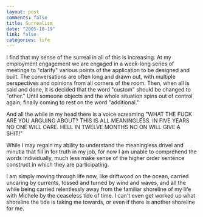 ```yaml
--- 
layout: post
comments: false
title: Surrealism
date: "2005-10-19"
link: false
categories: life
---
```

I find that my sense of the surreal in all of this is increasing. At my employment engagement we are engaged in a week-long series of meetings to "clarify" various points of the application to be designed and built. The conversations are often long and drawn out, with multiple perspectives and opinions from all corners of the room. Then, when all is said and done, it is decided that the word "custom" should be changed to "other." Until someone objects and the whole situation spins out of control again; finally coming to rest on the word "additional."

And all the while in my head there is a voice screaming "WHAT THE FUCK ARE YOU ARGUING ABOUT? THIS IS ALL MEANINGLESS. IN FIVE YEARS NO ONE WILL CARE. HELL IN TWELVE MONTHS NO ON WILL GIVE A SHIT!"

While I may regain my ability to understand the meaningless drivel and minutia that fill in for truth in my job, for now I am unable to comprehend the words individually, much less make sense of the higher order sentence construct in which they are participating.

I am simply moving through life now, like driftwood on the ocean, carried uncaring by currents, tossed and turned by wind and waves, and all the while being carried relentlessly away from the familiar shoreline of my life with Michele by the ceaseless tide of time. I can't even get worked up what shoreline the tide is taking me towards, or even if there is another shoreline for me.
